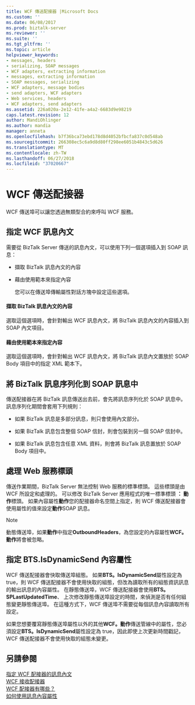 ```yaml
---
title: WCF 傳送配接器 |Microsoft Docs
ms.custom: ''
ms.date: 06/08/2017
ms.prod: biztalk-server
ms.reviewer: ''
ms.suite: ''
ms.tgt_pltfrm: ''
ms.topic: article
helpviewer_keywords:
- messages, headers
- serializing, SOAP messages
- WCF adapters, extracting information
- messages, extracting information
- SOAP messages, serializing
- WCF adapters, message bodies
- send adapters, WCF adapters
- Web services, headers
- WCF adapters, send adapters
ms.assetid: 226a020a-2e12-41fe-a4a2-6683d9e98219
caps.latest.revision: 12
author: MandiOhlinger
ms.author: mandia
manager: anneta
ms.openlocfilehash: b7f36bca73ebd178d8d4052bfbcfa837c0d548ab
ms.sourcegitcommit: 266308ec5c6a9d8d80ff298ee6051b4843c5d626
ms.translationtype: MT
ms.contentlocale: zh-TW
ms.lasthandoff: 06/27/2018
ms.locfileid: "37020667"
---
```

# <a name="wcf-send-adapter"></a>WCF 傳送配接器
WCF 傳送埠可以讓您透過無類型合約來呼叫 WCF 服務。  
  
## <a name="specifying-the-wcf-message-body"></a>指定 WCF 訊息內文  
 需要從 BizTalk Server 傳送的訊息內文，可以使用下列一個選項插入到 SOAP 訊息：  
  
- 擷取 BizTalk 訊息內文的內容  
  
- 藉由使用範本來指定內容  
  
  您可以在傳送埠傳輸屬性對話方塊中設定這些選項。  
  
#### <a name="extract-the-content-of-the-biztalk-message-body"></a>擷取 BizTalk 訊息內文的內容  
 選取這個選項時，會針對輸出 WCF 訊息內文，將 BizTalk 訊息內文的內容插入到 SOAP 內文項目。  
  
#### <a name="specify-the-content-by-using-the-template"></a>藉由使用範本來指定內容  
 選取這個選項時，會針對輸出 WCF 訊息內文，將 BizTalk 訊息內文置放於 SOAP Body 項目中的指定 XML 範本下。  
  
## <a name="serializing-the-biztalk-message-into-a-soap-message"></a>將 BizTalk 訊息序列化到 SOAP 訊息中  
 傳送配接器在將 BizTalk 訊息傳送出去前，會先將訊息序列化於 SOAP 訊息中。訊息序列化期間會套用下列規則：  
  
-   如果 BizTalk 訊息是多部分訊息，則只會使用內文部分。  
  
-   如果 BizTalk 訊息包含整個 SOAP 信封，則會包裝到另一個 SOAP 信封中。  
  
-   如果 BizTalk 訊息包含任意 XML 資料，則會將 BizTalk 訊息置放於 SOAP Body 項目中。  
  
## <a name="handling-web-services-headers"></a>處理 Web 服務標頭  
 傳送作業期間，BizTalk Server 無法控制 Web 服務的標準標頭。 這些標頭是由 WCF 所設定和處理的。 可以修改 BizTalk Server 應用程式的唯一標準標頭 **： 動作**標頭。 如果內容屬性**動作**您的配接器命名空間上指定，則 WCF 傳送配接器會使用屬性的值來設定**動作**SOAP 訊息。  
  
> [!NOTE]
>  動態傳送埠，如果**動作**中指定**OutboundHeaders**，為您設定的內容屬性**WCF。動作**將會被忽略。  
  
## <a name="specifying-the-btsisdynamicsend-context-property"></a>指定 BTS.IsDynamicSend 內容屬性  
 WCF 傳送配接器會快取傳送埠組態。 如果**BTS。IsDynamicSend**屬性設定為 true，則 WCF 傳送配接器不會使用快取的組態，但改為讀取所有的組態資訊訊息的輸出訊息的內容屬性。 在靜態傳送埠，WCF 傳送配接器會使用**BTS。SPLastUpdatedTime**、 上次修改靜態傳送埠設定的時間，來偵測是否有任何組態變更靜態傳送埠。 在這種方式下，WCF 傳送埠不需要從每個訊息內容讀取所有設定。  
  
 如果您想要覆寫靜態傳送埠屬性以外的其他**WCF。動作**傳送管線中的屬性，您必須設定**BTS。IsDynamicSend**屬性設定為 true，因此即使上次更新時間戳記，WCF 傳送配接器不會使用快取的組態未變更。  
  
## <a name="see-also"></a>另請參閱  
 [指定 WCF 配接器的訊息內文](../core/specifying-the-message-body-for-the-wcf-adapters.md)   
 [WCF 接收配接器](../core/wcf-receive-adapter.md)   
 [WCF 配接器有哪些？](../core/what-are-the-wcf-adapters.md)   
 [如何使用訊息內容屬性](../core/how-to-use-message-context-properties.md)